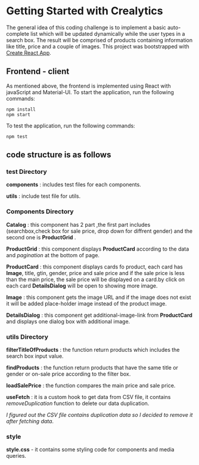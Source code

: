 # Getting Started with Crealytics
The general idea of this coding challenge is to implement a basic auto-complete list which will be updated dynamically while the user types in a search box. The result will be comprised of products containing information like title, price and a couple of images.
This project was bootstrapped with [Create React App](https://github.com/facebook/create-react-app).


## Frontend - client
As mentioned above, the frontend is implemented using React with javaScript and Material-UI.
To start the application, run the following commands:

```
npm install
npm start
```

To test the application, run the following commands:
```
npm test
```

## **code structure is as follows**

### __test Directory__

**components** : includes test files for each components.

**utils** : include test file for utils.

### Components Directory

**Catalog** : this component has 2 part ,the first part includes (searchbox,check box for sale price, drop down for diffrent gender) and the second one is **ProductGrid** .

**ProductGrid** : this component displays **ProductCard** according to the data and _pagination_ at the bottom of page.

**ProductCard** : this component displays cards fo product, each card has **Image**, title, gtin, gender, price and sale price and if the sale price is less than the main price,
                 the sale price will be displayed on a card.by click on each card **DetailsDialog** will be open to showing more image.

**Image** : this component gets the image URL and if the image does not exist it will be added place-holder image instead of the product image.

**DetailsDialog** : this component get additional-image-link from **ProductCard** and displays one dialog box with additional image.


### utils Directory

**filterTitleOfProducts** : the function return products which includes the search box input value.

**findProducts** : the function return products that have the same title or gender or on-sale price according to the filter box.

**loadSalePrice** : the function compares the main price and sale price.

**useFetch** : it is a custom hook to get data from CSV file, it contains _removeDuplication_ function to delete our data duplication.

_I figured out the CSV file contains duplication data so I decided to remove it after fetching data_.


### style

**style.css** - it contains some styling code for components and media queries.